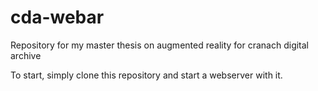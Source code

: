 # cda-webar
Repository for my master thesis on augmented reality for cranach digital archive

To start, simply clone this repository and start a webserver with it.
